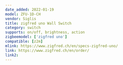 ```yaml
---
date_added: 2022-01-19
model: ZFU-1D-CH
vendor: Siglis
title: zigfred uno Wall Switch
category: switch
supports: on/off, brightness, action
zigbeemodel: ['zigfred uno']
compatible: [z2m]
mlink: https://www.zigfred.ch/en/specs-zigfred-uno/
link: https://www.zigfred.ch/en/order/
link2: 
---
```

